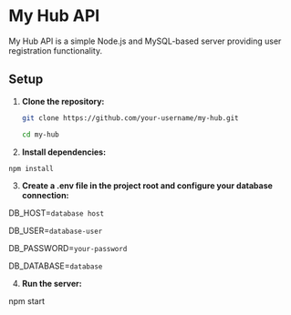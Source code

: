 # My Hub API

My Hub API is a simple Node.js and MySQL-based server providing user registration functionality.

## Setup

1. **Clone the repository:**
   ```bash
   git clone https://github.com/your-username/my-hub.git
   ```
      ```bash
   cd my-hub
   ```

2. **Install dependencies:**

```bash
npm install
```

3. **Create a .env file in the project root and configure your database connection:**

DB_HOST=`database host`

DB_USER=`database-user`

DB_PASSWORD=`your-password`

DB_DATABASE=``database``

4. **Run the server:**

npm start

